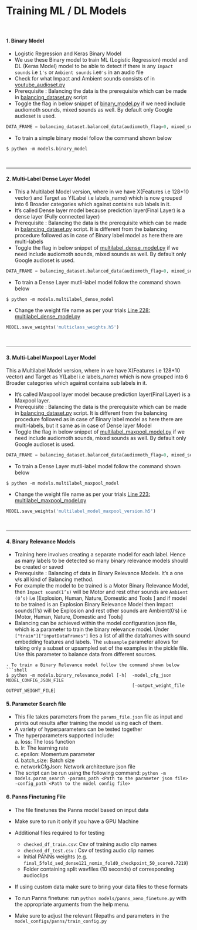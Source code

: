 # Training ML / DL  Models
<br>


#### 1. Binary Model

- Logistic Regression and Keras Binary Model
- We use these Binary model to train ML (Logistic Regression) model and DL (Keras Model) model to be able to detect if there is any ```Impact sounds``` i.e ```1's``` or ```Ambient sounds``` i.e```0's``` in an audio file
-  Check for what Impact and Ambient sounds consists of in [youtube_audioset.py](https://github.com/wildlytech/modular_acoustic_detection/blob/28a38658a659ddabbd4d73cfad3c91132ab3736e/youtube_audioset.py#L159)
-  Prerequisite : Balancing the data is the prerequisite which can be made in [balancing_dataset.py](https://github.com/wildlytech/modular_acoustic_detection/blob/master/balancing_dataset.py) script
- Toggle the flag in below snippet of  [binary_model.py](https://github.com/wildlytech/modular_acoustic_detection/blob/master/models/binary_model.py) if we need include audiomoth sounds, mixed sounds as well. By default only Google audioset is used.
```python
DATA_FRAME = balancing_dataset.balanced_data(audiomoth_flag=0, mixed_sounds_flag=0)
```
- To train a simple binary model follow the command shown below
```shell
$ python -m models.binary_model
```


<br>

***

#### 2. Multi-Label Dense Layer Model
-   This a Multilabel Model version, where in we have X(Features i.e 128*10 vector) and Target as Y(Label i.e labels_name) which is now grouped into 6 Broader categories which against contains sub labels in it.
-   It’s called Dense layer model because prediction layer(Final Layer) is a dense layer (Fully connected layer)
- Prerequisite : Balancing the data is the prerequisite which can be made in [balancing_dataset.py](https://github.com/wildlytech/modular_acoustic_detection/blob/master/balancing_dataset.py) script. It is different from the balancing procedure followed as in case of Binary label model as here there are multi-labels
- Toggle the flag in below snippet of  [multilabel_dense_model.py](https://github.com/wildlytech/modular_acoustic_detection/blob/master/models/multilabel_dense_model.py) if we need include audiomoth sounds, mixed sounds as well. By default only Google audioset is used.
```python
DATA_FRAME = balancing_dataset.balanced_data(audiomoth_flag=0, mixed_sounds_flag=0)
```
- To train a Dense Layer mutli-label model follow the command shown below
```shell
$ python -m models.multilabel_dense_model
```
- Change the weight file name as per your trials [Line 228: multilabel_dense_model.py](https://github.com/wildlytech/modular_acoustic_detection/blob/28a38658a659ddabbd4d73cfad3c91132ab3736e/models/multilabel_dense_model.py#L228)
```python
MODEL.save_weights('multiclass_weights.h5')
```

<br>

***

#### 3. Multi-Label Maxpool Layer Model
This a Multilabel Model version, where in we have X(Features i.e 128*10 vector) and Target as Y(Label i.e labels_name) which is now grouped into 6 Broader categories which against contains sub labels in it.
-   It’s called Maxpool layer model because prediction layer(Final Layer) is a Maxpool layer.
- Prerequisite : Balancing the data is the prerequisite which can be made in [balancing_dataset.py](https://github.com/wildlytech/modular_acoustic_detection/blob/master/balancing_dataset.py) script. It is different from the balancing procedure followed as in case of Binary label model as here there are multi-labels, but it same as in case of Dense layer Model
- Toggle the flag in below snippet of  [multilabel_maxpool_model.py](https://github.com/wildlytech/modular_acoustic_detection/blob/master/models/multilabel_maxpool_model.py) if we need include audiomoth sounds, mixed sounds as well. By default only Google audioset is used.
```python
DATA_FRAME = balancing_dataset.balanced_data(audiomoth_flag=0, mixed_sounds_flag=0)
```
- To train a Dense Layer mutli-label model follow the command shown below
```shell
$ python -m models.multilabel_maxpool_model
```
- Change the weight file name as per your trials [Line 223: multilabel_maxpool_model.py](https://github.com/wildlytech/modular_acoustic_detection/blob/28a38658a659ddabbd4d73cfad3c91132ab3736e/models/multilabel_maxpool_model.py#L228)
```python
MODEL.save_weights('multilabel_model_maxpool_version.h5')
```

<br>

***

#### 4. Binary Relevance Models
-   Training here involves creating a separate model for each label. Hence as many labels to be detected so many binary relevance models should be created or saved
-  Prerequisite :  Balancing of data in Binary Relevance Models. It’s a one v/s all kind of Balancing method.
-   For example the model to be trained is a Motor Binary Relevance Model, then ```Impact sound(1’s)``` will be Motor and rest other sounds are ```Ambient (0’s)``` i.e [Explosion, Human, Nature, Domestic and Tools ] and if model to be trained is an Explosion Binary Relevance Model then Impact sounds(1’s) will be Explosion and rest other sounds are Ambient(0’s) i.e [Motor, Human, Nature, Domestic and Tools]
- Balancing can be achieved within the model configuration json file, which is a parameter to train the binary relevance model.  Under ```["train"]["inputDataFrames"]``` lies a list of all the dataframes with sound embedding features and labels. The ```subsample``` parameter allows for taking only a subset or upsampled set of the examples in the pickle file. Use this parameter to balance data from different sources.
```
- To train a Binary Relevance model follow the command shown below
```shell
$ python -m models.binary_relevance_model [-h]  -model_cfg_json MODEL_CONFIG_JSON_FILE
                                                [-output_weight_file OUTPUT_WEIGHT_FILE]
```

#### 5. Parameter Search file
- This file takes parameters from the ```params_file.json``` file as input and prints out results after training the model using each of them.
- A variety of hyperparameters can be tested together 
- The hyperparameters supported include:<br>
a. loss: The loss function<br>
b. lr: The learning rate<br>
c. epsilon: Momentum parameter<br>
d. batch_size: Batch size<br>
e. networkCfgJson: Network architecture json file<br>
- The script can be run using the following command:
```python -m models.param_search -params_path <Path to the parameter json file> -config_path <Path to the model config file>```


#### 6. Panns Finetuning File

- The file finetunes the Panns model based on input data
- Make sure to run it only if you have a GPU Machine
- Additional files required to for testing
    - `checked_df_train.csv`: Csv of training audio clip names
    - `checked_df_test.csv` : Csv of testing audio clip names
    - Initial PANNs weights (e.g. `final_5fold_sed_dense121_nomix_fold0_checkpoint_50_score0.7219`)
    - Folder containing split wavfiles (10 seconds) of corresponding audioclips
- If using custom data make sure to bring your data files to these formats

- To run Panns finetune: run `python models/panns_xeno_finetune.py` with the 
appropriate arguments from the help menu.
- Make sure to adjust the relevant filepaths and parameters in the `model_configs/panns/train_config.py`
